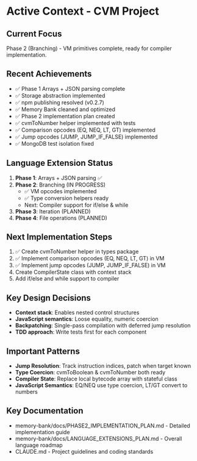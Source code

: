 # Active Context - CVM Project

## Current Focus
Phase 2 (Branching) - VM primitives complete, ready for compiler implementation.

## Recent Achievements
- ✅ Phase 1 Arrays + JSON parsing complete
- ✅ Storage abstraction implemented 
- ✅ npm publishing resolved (v0.2.7)
- ✅ Memory Bank cleaned and optimized
- ✅ Phase 2 implementation plan created
- ✅ cvmToNumber helper implemented with tests
- ✅ Comparison opcodes (EQ, NEQ, LT, GT) implemented
- ✅ Jump opcodes (JUMP, JUMP_IF_FALSE) implemented
- ✅ MongoDB test isolation fixed

## Language Extension Status
1. **Phase 1**: Arrays + JSON parsing ✅
2. **Phase 2**: Branching (IN PROGRESS)
   - ✅ VM opcodes implemented
   - ✅ Type conversion helpers ready
   - Next: Compiler support for if/else & while
3. **Phase 3**: Iteration (PLANNED)
4. **Phase 4**: File operations (PLANNED)

## Next Implementation Steps
1. ✅ Create cvmToNumber helper in types package
2. ✅ Implement comparison opcodes (EQ, NEQ, LT, GT) in VM
3. ✅ Implement jump opcodes (JUMP, JUMP_IF_FALSE) in VM
4. Create CompilerState class with context stack
5. Add if/else and while support to compiler

## Key Design Decisions
- **Context stack**: Enables nested control structures
- **JavaScript semantics**: Loose equality, numeric coercion
- **Backpatching**: Single-pass compilation with deferred jump resolution
- **TDD approach**: Write tests first for each component

## Important Patterns
- **Jump Resolution**: Track instruction indices, patch when target known
- **Type Coercion**: cvmToBoolean & cvmToNumber both ready
- **Compiler State**: Replace local bytecode array with stateful class
- **JavaScript Semantics**: EQ/NEQ use type coercion, LT/GT convert to numbers

## Key Documentation
- memory-bank/docs/PHASE2_IMPLEMENTATION_PLAN.md - Detailed implementation guide
- memory-bank/docs/LANGUAGE_EXTENSIONS_PLAN.md - Overall language roadmap
- CLAUDE.md - Project guidelines and coding standards